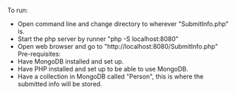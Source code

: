 To run:
- Open command line and change directory to wherever "SubmitInfo.php" is.
- Start the php server by runner "php -S localhost:8080"
- Open web browser and go to "http://localhost:8080/SubmitInfo.php"
Pre-requisites:
- Have MongoDB installed and set up.
- Have PHP installed and set up to be able to use MongoDB.
- Have a collection in MongoDB called "Person", this is where the submitted info will be stored.
